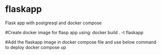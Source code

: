 # flaskapp
Flask app with postgresql and docker compose

#Create docker image for flasp app using:
docker build . -t flaskapp

#Add the flaskapp image in docker compose file and use below command to deploy 
docker compose up
